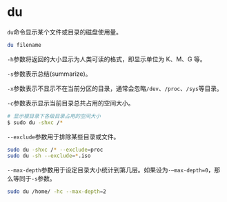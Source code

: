 # du

`du`命令显示某个文件或目录的磁盘使用量。

```bash
du filename
```

`-h`参数将返回的大小显示为人类可读的格式，即显示单位为 K、M、G 等。

`-s`参数表示总结(summarize)。

`-x`参数表示不显示不在当前分区的目录，通常会忽略`/dev`、`/proc`、`/sys`等目录。

`-c`参数表示显示当前目录总共占用的空间大小。

```bash
# 显示根目录下各级目录占用的空间大小
$ sudo du -shxc /*
```

`--exclude`参数用于排除某些目录或文件。

```bash
sudo du -shxc /* --exclude=proc
sudo du -sh --exclude=*.iso
```

`--max-depth`参数用于设定目录大小统计到第几层。如果设为`-–max-depth=0`，那么等同于`-s`参数。

```bash
sudo du /home/ -hc --max-depth=2
```
